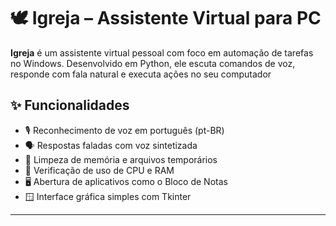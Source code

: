 # 🕊️ Igreja – Assistente Virtual para PC

**Igreja** é um assistente virtual pessoal com foco em automação de tarefas no Windows. Desenvolvido em Python, ele escuta comandos de voz, responde com fala natural e executa ações no seu computador

## ✨ Funcionalidades

- 🎙️ Reconhecimento de voz em português (pt-BR)
- 🗣️ Respostas faladas com voz sintetizada
- 🧹 Limpeza de memória e arquivos temporários
- 🧠 Verificação de uso de CPU e RAM
- 🖥️ Abertura de aplicativos como o Bloco de Notas
- 🪟 Interface gráfica simples com Tkinter

---
